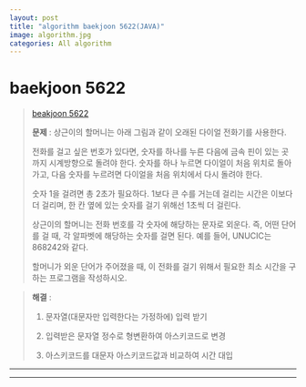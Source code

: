 ```yaml
---  
layout: post  
title: "algorithm baekjoon 5622(JAVA)"  
image: algorithm.jpg  
categories: All algorithm  
---  
```


# baekjoon 5622  

> [beakjoon 5622](https://www.acmicpc.net/problem/5622)  
>   
> **문제** :  상근이의 할머니는 아래 그림과 같이 오래된 다이얼 전화기를 사용한다.  
> 
> 전화를 걸고 싶은 번호가 있다면, 숫자를 하나를 누른 다음에 금속 핀이 있는 곳 까지 시계방향으로 돌려야 한다. 숫자를 하나 누르면 다이얼이 처음 위치로 돌아가고, 다음 숫자를 누르려면 다이얼을 처음 위치에서 다시 돌려야 한다.  
> 
> 숫자 1을 걸려면 총 2초가 필요하다. 1보다 큰 수를 거는데 걸리는 시간은 이보다 더 걸리며, 한 칸 옆에 있는 숫자를 걸기 위해선 1초씩 더 걸린다.  
> 
> 상근이의 할머니는 전화 번호를 각 숫자에 해당하는 문자로 외운다. 즉, 어떤 단어를 걸 때, 각 알파벳에 해당하는 숫자를 걸면 된다. 예를 들어, UNUCIC는 868242와 같다.  
> 
> 할머니가 외운 단어가 주어졌을 때, 이 전화를 걸기 위해서 필요한 최소 시간을 구하는 프로그램을 작성하시오.  

> **해결** :  
> 1. 문자열(대문자만 입력한다는 가정하에) 입력 받기  
> 
> 2. 입력받은 문자열 정수로 형변환하여 아스키코드로 변경   
> 
> 3. 아스키코드를 대문자 아스키코드값과 비교하여 시간 대입  

---  

<script src="https://gist.github.com/nnlog/61a1b6c71237d675580e2cc9e54465b8.js"></script>  

---   
